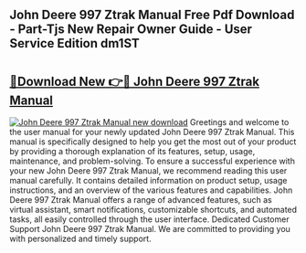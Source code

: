 ## John Deere 997 Ztrak Manual Free Pdf Download - Part-Tjs New Repair Owner Guide - User Service Edition dm1ST

# <h2><a href="http://bc90219.oget.top/?id=John+Deere+997+Ztrak+Manual">🔗Download New 👉🔴 John Deere 997 Ztrak Manual</a></h2>

[![John Deere 997 Ztrak Manual new download](https://i.imgur.com/5g1atiW.png)](http://bc90219.oget.top/?id=John+Deere+997+Ztrak+Manual)
Greetings and welcome to the user manual for your newly updated John Deere 997 Ztrak Manual. This manual is specifically designed to help you get the most out of your product by providing a thorough explanation of its features, setup, usage, maintenance, and problem-solving. To ensure a successful experience with your new John Deere 997 Ztrak Manual, we recommend reading this user manual carefully. It contains detailed information on product setup, usage instructions, and an overview of the various features and capabilities. John Deere 997 Ztrak Manual offers a range of advanced features, such as virtual assistant, smart notifications, customizable shortcuts, and automated tasks, all easily controlled through the user interface. Dedicated Customer Support John Deere 997 Ztrak Manual. We are committed to providing you with personalized and timely support.
